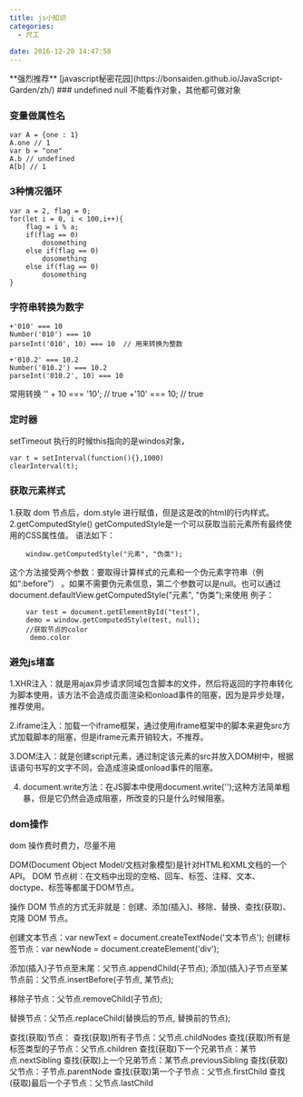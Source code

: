 ```yaml
---
title: js小知识
categories:
  - 尺工
 
date: 2016-12-20 14:47:58
---
```

<p></p>
<!-- more -->
**强烈推荐**
[javascript秘密花园](https://bonsaiden.github.io/JavaScript-Garden/zh/)
### undefined null 不能看作对象，其他都可做对象

### 变量做属性名
```
var A = {one : 1}
A.one // 1
var b = "one"
A.b // undefined
A[b] // 1
```
### 3种情况循环
```
var a = 2, flag = 0;
for(let i = 0, i < 100,i++){
	flag = i % a;
	if(flag == 0)
		dosomething
	else if(flag == 0)
		dosomething
	else if(flag == 0)
		dosomething
}
```
### 字符串转换为数字
```
+'010' === 10
Number('010') === 10
parseInt('010', 10) === 10  // 用来转换为整数

+'010.2' === 10.2
Number('010.2') === 10.2
parseInt('010.2', 10) === 10
```
常用转换
'' + 10 === '10'; // true
+'10' === 10; // true
### 定时器
setTimeout 执行的时候this指向的是windos对象，
```
var t = setInterval(function(){},1000)
clearInterval(t);
```	
### 获取元素样式
1.获取 dom 节点后，dom.style 进行赋值，但是这是改的html的行内样式。
2.getComputedStyle()
getComputedStyle是一个可以获取当前元素所有最终使用的CSS属性值。
语法如下：

        window.getComputedStyle("元素", "伪类");
这个方法接受两个参数：要取得计算样式的元素和一个伪元素字符串（例如“:before”） 。如果不需要伪元素信息，第二个参数可以是null。也可以通过document.defaultView.getComputedStyle("元素", "伪类");来使用
例子：

        var test = document.getElementById("test"),
        demo = window.getComputedStyle(test, null); 
        //获取节点的color
         demo.color 
		
### 避免js堵塞
1.XHR注入：就是用ajax异步请求同域包含脚本的文件，然后将返回的字符串转化为脚本使用，该方法不会造成页面渲染和onload事件的阻塞，因为是异步处理，推荐使用。

2.iframe注入：加载一个iframe框架，通过使用iframe框架中的脚本来避免src方式加载脚本的阻塞，但是iframe元素开销较大，不推荐。

3.DOM注入：就是创建script元素，通过制定该元素的src并放入DOM树中，根据该语句书写的文字不同，会造成渲染或onload事件的阻塞。

4. document.write方法：在JS脚本中使用document.write('<script>XXX</script>');这种方法简单粗暴，但是它仍然会造成阻塞，所改变的只是什么时候阻塞。
### dom操作
dom 操作费时费力，尽量不用

DOM(Document Object Model/文档对象模型)是针对HTML和XML文档的一个API。
DOM 节点树：在文档中出现的空格、回车、标签、注释、文本、doctype、标签等都属于DOM节点。

操作 DOM 节点的方式无非就是：创建、添加(插入)、移除、替换、查找(获取)、克隆 DOM 节点。

创建文本节点：var newText = document.createTextNode('文本节点');
创建标签节点：var newNode = document.createElement('div');

添加(插入)子节点至末尾：父节点.appendChild(子节点);
添加(插入)子节点至某节点前：父节点.insertBefore(子节点, 某节点);

移除子节点：父节点.removeChild(子节点);

替换节点：父节点.replaceChild(替换后的节点, 替换前的节点);

查找(获取)节点：
查找(获取)所有子节点：父节点.childNodes
查找(获取)所有是标签类型的子节点：父节点.children
查找(获取)下一个兄弟节点：某节点.nextSibling
查找(获取)上一个兄弟节点：某节点.previousSibling
查找(获取)父节点：子节点.parentNode
查找(获取)第一个子节点：父节点.firstChild
查找(获取)最后一个子节点：父节点.lastChild